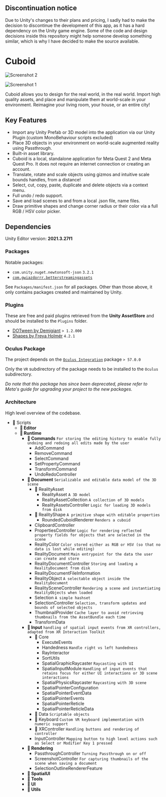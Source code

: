 ## Discontinuation notice

Due to Unity's changes to their plans and pricing, I sadly had to make the decision to discontinue the development of this app, as it has a hard dependency on the Unity game engine. 
Some of the code and design decisions inside this repository might help someone develop something similar, which is why I have decided to make the source available. 

# Cuboid

![Screenshot 2](https://github.com/user-attachments/assets/897dc105-f319-4de7-a672-b6be4fac494c)

![Screenshot 1](https://github.com/user-attachments/assets/d39d3117-c2c5-4e40-8374-f561e879813b)

Cuboid allows you to design for the real world, in the real world. Import high quality assets, and place and manipulate them at world-scale in your environment. Reimagine your living room, your house, or an entire city! 

## Key Features

- Import any Unity Prefab or 3D model into the application via our Unity Plugin (custom MonoBehaviour scripts excluded)
- Place 3D objects in your environment on world-scale augmented reality using Passthrough.
- Built-in asset library.
- Cuboid is a local, standalone application for Meta Quest 2 and Meta Quest Pro. It does not require an internet connection or creating an account.
- Translate, rotate and scale objects using gizmos and intuitive scale bounds handles, from a distance!
- Select, cut, copy, paste, duplicate and delete objects via a context menu.
- Full undo / redo support.
- Save and load scenes to and from a local .json file, name files.
- Draw primitive shapes and change corner radius or their color via a full RGB / HSV color picker.

## Dependencies

Unity Editor version: **2021.3.27f1**

### Packages

Notable packages:
- `com.unity.nuget.newtonsoft-json` `3.2.1`
- [`com.gwiazdorrr.betterstreamingassets`](https://github.com/gwiazdorrr/BetterStreamingAssets.git)

See `Packages/manifest.json` for all packages. Other than those above, it only contains packages created and maintained by Unity. 

### Plugins

These are free and paid plugins retrieved from the **Unity AssetStore** and should be installed to the `Plugins` folder. 

- [DOTween by Demigiant](https://dotween.demigiant.com/download.php) `> 1.2.000`
- [Shapes by Freya Holmér](https://acegikmo.com/shapes/) `4.2.1`

### Oculus Package

The project depends on the [`Oculus Integration`](https://assetstore.unity.com/packages/tools/integration/oculus-integration-deprecated-82022) package `> 57.0.0`

Only the `VR` subdirectory of the package needs to be installed to the `Oculus` subdirectory. 

*Do note that this package has since been deprecated, please refer to Meta's guide for upgrading your project to the new packages.*

### Architecture

High level overview of the codebase. 

- 📁 Scripts
    - **📁 Editor**
    - **📁 Runtime**
        - **📁 Commands** `For storing the editing history to enable fully undoing and redoing all edits made by the user`
            - AddCommand
            - RemoveCommand
            - SelectCommand
            - SetPropertyCommand
            - TransformCommand
            - UndoRedoController
        - **📁 Document** `Serializable and editable data model of the 3D scene`
            - 📁 RealityAsset
                - RealityAsset `A 3D model`
                - RealityAssetCollection `A collection of 3D models`
                - RealityAssetsController `Logic for loading 3D models from disk`
            - 📁 RealityShape `A primitive shape with editable properties`
                - RoundedCuboidRenderer `Renders a cuboid`
            - ClipboardController
            - PropertiesController `Logic for rendering reflected property fields for objects that are selected in the scene`
            - RealityColor `Color stored either as RGB or HSV (so that no data is lost while editing)`
            - RealityDocument `Main entrypoint for the data the user can create and store`
            - RealityDocumentController `Storing and loading a RealityDocument from disk`
            - RealityDocumentFileInformation
            - RealityObject `A selectable object inside the RealityDocument`
            - RealitySceneController `Rendering a scene and instantiating RealityObjects when loaded`
            - Selection `A simple hashset`
            - SelectionController `Selection, transform updates and bounds of selected objects`
            - ThumbnailProvider `Cache layer to avoid retrieving thumbnails from the AssetBundle each time`
            - TransformData
        - **📁 Input** `handling of spatial input events from XR controllers, adapted from XR Interaction Toolkit`
            - 📁 Core
                - ExecuteEvents
                - Handedness `Handle right vs left handedness`
                - RayInteractor
                - SortUtils
                - SpatialGraphicRaycaster `Raycasting with UI`
                - SpatialInputModule `Handling of input events that retains focus for either UI interactions or 3D scene interactions`
                - SpatialPhysicsRaycaster `Raycasting with 3D scene`
                - SpatialPointerConfiguration
                - SpatialPointerEventData
                - SpatialPointerEvents
                - SpatialPointerReticle
                - SpatialPointerReticleData
            - 📁 Data `Scriptable objects`
            - 📁 Keyboard `Custom VR keyboard implementation with numeric support`
            - 📁 XRController `Handling buttons and rendering of controller`
            - InputController `Mapping button to high level actions such as Select or Modifier Key 1 pressed`
        - **📁 Rendering**
            - PassthroughController `Turning Passthrough on or off`
            - ScreenshotController `For capturing thumbnails of the scene when saving a document`
            - SelectionOutlineRendererFeature
        - **📁 SpatialUI**
        - **📁 Tools**
        - **📁 UI**
        - **📁 Utils**